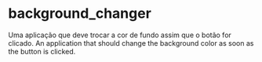 # background_changer
Uma aplicação que deve trocar a cor de fundo assim que o botão for clicado.
An application that should change the background color as soon as the button is clicked.
